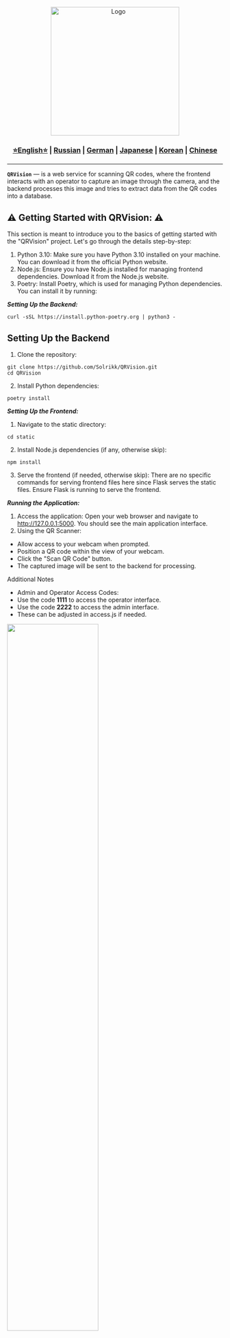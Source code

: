<p align="center">
  <img src="https://github.com/Solrikk/QRVision/blob/main/assets/photo/scanner.png" alt="Logo" width="300">
</p>

<div align="center"> <h3> <a href="https://github.com/Solrikk/QRVision/blob/main/README.md">⭐English⭐</a> | <a href="https://github.com/Solrikk/QRVision/blob/main/README_RU.md">Russian</a> | <a href="https://github.com/Solrikk/QRVision/blob/main/README_GE.md">German</a> | <a href="https://github.com/Solrikk/QRVision/blob/main/README_JP.md">Japanese</a> | <a href="README_KR.md">Korean</a> | <a href="README_CN.md">Chinese</a> </h3> </div>

-----------------

**`QRVision`** — is a web service for scanning QR codes, where the frontend interacts with an operator to capture an image through the camera, and the backend processes this image and tries to extract data from the QR codes into a database.

## ⚠️ Getting Started with QRVision: ⚠️
This section is meant to introduce you to the basics of getting started with the "QRVision" project. Let's go through the details step-by-step:

1. Python 3.10: Make sure you have Python 3.10 installed on your machine. You can download it from the official Python website.
2. Node.js: Ensure you have Node.js installed for managing frontend dependencies. Download it from the Node.js website.
3. Poetry: Install Poetry, which is used for managing Python dependencies. You can install it by running:

**_Setting Up the Backend:_**

```Shell Script
curl -sSL https://install.python-poetry.org | python3 -
```
## Setting Up the Backend
1. Clone the repository:

```Shell Script
git clone https://github.com/Solrikk/QRVision.git
cd QRVision
```
2. Install Python dependencies:

```Shell Script
poetry install
```

**_Setting Up the Frontend:_**

1. Navigate to the static directory:
```Shell Script
cd static
```

2. Install Node.js dependencies (if any, otherwise skip):
```Shell Script
npm install
```
3. Serve the frontend (if needed, otherwise skip):
There are no specific commands for serving frontend files here since Flask serves the static files. Ensure Flask is running to serve the frontend.

**_Running the Application:_**
1. Access the application:
Open your web browser and navigate to http://127.0.0.1:5000. You should see the main application interface.
2. Using the QR Scanner:
-  Allow access to your webcam when prompted.
-  Position a QR code within the view of your webcam.
-  Click the "Scan QR Code" button.
-  The captured image will be sent to the backend for processing.

Additional Notes
- Admin and Operator Access Codes:
 -  Use the code **1111** to access the operator interface.
 -  Use the code **2222** to access the admin interface.
 -  These can be adjusted in access.js if needed.

<img src="https://github.com/Solrikk/QRVision/blob/main/assets/photo/560bce24.jpg" width="65%" /> 

## Features ⚙️

### _Technology Stack:_

### _Backend:_

- **`Python`**: The main programming language used for implementing the server-side of the project.
- **`Flask`**: A lightweight yet powerful web framework used to create and deploy web applications. Flask provides all the necessary tools and libraries for building server-side functionalities and is based on the principle of extensibility.
- **`OpenCV`**: A computer vision library used for image processing. We use it for performing various image transformation operations that aid in improving QR code recognition, including noise filtering and distortion correction.
- **`pyzbar`**: A specialized library for decoding QR codes. It provides accurate and fast reading of information from QR codes, which is critically important.
- **`scikit-learn`**: One of the leading machine learning libraries used for versatile data processing. In our project, it is used to analyze text using the TF-IDF (Term Frequency-Inverse Document Frequency) algorithm, which allows efficient analysis and classification of text data.
- **`numpy`**: A high-performance library for numerical computations that works with multi-dimensional arrays and matrices. It provides numerous mathematical functions, making it indispensable for data processing and performing complex calculations.

### _Frontend:_

- **`HTML`**: A markup language used to create the structure of the web page. With it, you can define various elements of the page such as headings, paragraphs, forms, and buttons.
- **`CSS`**: A stylesheet language used to style HTML elements. You can set the color, fonts, sizes, paddings, and other visual characteristics of web page elements.
- **`JavaScript`**: A programming language used to add interactivity to the web page. In this project, it is necessary for managing interactions with the operator, such as capturing an image from the camera and sending it to the server.

### _Additional Dependencies:_

- **`Poetry`**: A tool for dependency management and creating isolated virtual environments in Python. Poetry simplifies the installation and updating of packages, as well as managing versions, ensuring consistency and reproducibility of environments.
- **`pyright`**: A fast and powerful static type analyzer for Python that helps identify type errors before the code execution, thereby increasing the reliability and quality of the software.
- **`ruff`**: A linter designed to improve code quality and maintain the style. Ruff helps identify and fix stylistic errors, ensuring consistency and code cleanliness according to the set standards.

### _Deployment:_

- **`Gunicorn`**: A high-performance WSGI HTTP server for running Flask applications in a production environment. Gunicorn provides scalability and reliability for your web application, allowing it to handle a large number of simultaneous requests and ensuring stable service operation.

### _File Structure:_

```shell
/app
├── .replit
├── static
│   ├── script.js
│   └── styles.css
├── main.py
├── pyproject.toml
├── templates
│   └── index.html
├── ...
├── replit.nix
├── models.py
```
_This project structure organizes code and resources logically, simplifying development and maintenance of the application._

- **`main.py`**: The main backend file containing Flask routes and logic for image and QR code processing.
- **`templates/index.html`**: An HTML template for the main page of the application.
- **`pyproject.toml`**: A configuration file for managing project dependencies and code linting settings (Pyright and Ruff).

___

- **OpenCV (Open Source Computer Vision Library)** — is used for performing various tasks related to image processing and QR code recognition. OpenCV is a powerful tool for computer vision and image processing, providing a wide range of functions and modules, including filtering, shape transformation, object recognition, and more. With its extensive capabilities, OpenCV enables efficient image processing to improve the quality of scanning and accuracy of QR code recognition.

_Example of OpenCV in action:_
<img src="https://pbs.twimg.com/media/C2iLN6iW8AEbk5D.jpg:large">

## _The QR Code Scanning Process:_

1. When the page loads, a script is initiated that requests access to the user's webcam:

```javascript
navigator.mediaDevices.getUserMedia({ video: { width: 1280, height: 720 } })
    .then(stream => {
        video.srcObject = stream;
    })
    .catch(err => {
        console.error("Ошибка доступа к камере: ", err);
    });
```

2. The video stream from the webcam is displayed inside a **`<video>`** element, allowing the user to check the correct angle and position of the QR code before scanning. This element is placed in the center of the page for user convenience.

3. The operator clicks the "Scan QR Code" button. This action captures the current image from the webcam and draws it onto a **`<canvas>`** element.

```javascript
captureBtn.addEventListener('click', () => {
    setTimeout(() => {
        canvas.width = video.videoWidth;
        canvas.height = video.videoHeight;
        canvas.style.display = 'block';
        ctx.drawImage(video, 0, 0, canvas.width, canvas.height);
```

4. After drawing the image onto the `<canvas>` element, it is converted to **`Blob format`** and sent to the server endpoint **`/scan-qr/`** using the **`Fetch API`**:
```javascript
    canvas.toBlob((blob) => {
        const formData = new FormData();
        formData.append('file', blob, 'capture.png');

        fetch('/scan-qr/', {
            method: 'POST',
            body: formData
        })
```
5. On the server, Flask processes this request at the **`/scan-qr/`** endpoint. The image is first read and converted into an object using **Pillow (PIL)**:

```python
file = request.files['file']
contents = file.read()
image = Image.open(io.BytesIO(contents))
image_np = np.array(image)
```

6. The server performs several preprocessing steps on the image to improve the quality for reading QR codes. Preprocessing is done using a function called **`preprocess_image`** in multiple attempts:

```python
attempts = 12
decoded_objects = []
for attempt in range(attempts):
    processed_image = preprocess_image(image_np, attempt)
    decoded_objects = decode(Image.fromarray(processed_image))
    if decoded_objects:
        break
```
7. The library **`pyzbar`** is used to recognize and decode QR codes from preprocessed images:

```python
if decoded_objects:
    qr_data_list = []
    image_draw = ImageDraw.Draw(image)
    for obj in decoded_objects:
        qr_data = obj.data.decode('utf-8')
        qr_data_list.append(qr_data)
```

8. The server creates markers on the original image to show the location of the QR codes using **`OpenCV`**:

```python
        points = obj.polygon
        if len(points) == 4:
            pts = np.array(points, dtype=np.int32)
            cv2.polylines(image_np, [pts], isClosed=True, color=(0, 255, 0), thickness=2)
            text_position = (points[0].x, points[0].y - 10)
            image_draw.text(text_position, f"QR", fill=(255, 0, 0))
```

<img src="https://link-akyoning.replit.app/files/photo_2024-05-28_14-18-24.jpg">

9. An **`alert`** is displayed on the client side with the QR code scanning results:

```javascript
.then((data) => {
        alert('Данные QR-кода: ' + data.data);
        canvas.style.display = 'none';
    })
    .catch(error => {
        console.error('Ошибка:', error);
        canvas.style.display = 'none';
    });
```

<img src="https://link-akyoning.replit.app/files/photo_2024-05-28_14-42-14.jpg">
